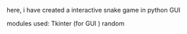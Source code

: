 here, i have created a interactive snake game in python GUI 

modules used:
Tkinter (for GUI )
random 
